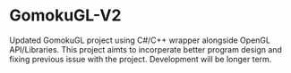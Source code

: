 # GomokuGL-V2
Updated GomokuGL project using C#/C++ wrapper alongside OpenGL API/Libraries. This project aimts to incorperate better program design and fixing previous issue with the project. Development will be longer term. 
